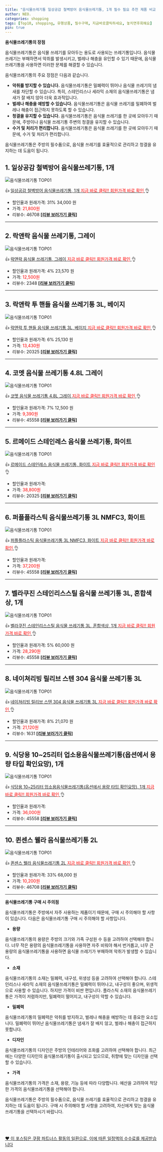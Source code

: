 ```yaml
---
title: "음식물쓰레기통 일상공감 철벽방어 음식물쓰레기통, 1개 필수 필요 추천 제품 비교 최저 가격 비교 장점 구매가이드"
author: NEO.
categories: shopping
tags: [Top10, shopping, 유행상품, 필수구매, 지금바로클릭하세요, 놓치면후회해요]
pin: true
---
```

**음식물쓰레기통의 장점**

음식물쓰레기통은 음식물 쓰레기를 모아두는 용도로 사용되는 쓰레기통입니다. 음식물 쓰레기는 부패하면서 악취를 발생시키고, 벌레나 해충을 유인할 수 있기 때문에, 음식물쓰레기통을 사용하면 이러한 문제를 해결할 수 있습니다.

음식물쓰레기통의 주요 장점은 다음과 같습니다.

* **악취를 방지할 수 있습니다.** 음식물쓰레기통은 밀폐력이 뛰어나 음식물 쓰레기의 냄새를 차단할 수 있습니다. 특히, 스테인리스나 세라믹 소재의 음식물쓰레기통은 냄새가 잘 배지 않아 더욱 효과적입니다.
* **벌레나 해충을 예방할 수 있습니다.** 음식물쓰레기통은 음식물 쓰레기를 밀폐하여 벌레나 해충이 접근하지 못하도록 할 수 있습니다.
* **청결을 유지할 수 있습니다.** 음식물쓰레기통은 음식물 쓰레기를 한 곳에 모아두기 때문에, 주방이나 음식물 쓰레기통 주변의 청결을 유지할 수 있습니다.
* **수거 및 처리가 편리합니다.** 음식물쓰레기통은 음식물 쓰레기를 한 곳에 모아두기 때문에, 수거 및 처리가 편리합니다.

음식물쓰레기통은 주방의 필수품으로, 음식물 쓰레기를 효율적으로 관리하고 청결을 유지하는 데 도움이 됩니다.

   

## 1. 일상공감 철벽방어 음식물쓰레기통, 1개

![음식물쓰레기통 TOP01](https://thumbnail8.coupangcdn.com/thumbnails/remote/490x490ex/image/vendor_inventory/c242/b8565679cf1146cb1b82f13811705f374b47e3ce9ec922ac3d1fe9b941e3.jpg)


👍 [일상공감 철벽방어 음식물쓰레기통, 1개 <font color=red> 지금 바로 클릭!! 회원가격 바로 확인 </font> ](https://link.coupang.com/re/AFFSDP?lptag=AF3617701&subid=GithubCoopas&pageKey=7656023981&traceid=V0-153&itemId=20383548116&vendorItemId=87466712384) 👌 


- 할인율과 원래가격: 31%  34,000   원
- 가격: <span style='color:red'>21,800원</span>
- 리뷰수: 46708  [**[리뷰 보러가기 클릭]**](https://link.coupang.com/re/AFFSDP?lptag=AF3617701&subid=GithubCoopas&pageKey=7656023981&traceid=V0-153&itemId=20383548116&vendorItemId=87466712384)

---


   

## 2. 락앤락 음식물 쓰레기통, 그레이

![음식물쓰레기통 TOP01](https://thumbnail9.coupangcdn.com/thumbnails/remote/490x490ex/image/retail/images/61774017198624-188ce55d-018f-430a-a61f-01a2ea850ab3.jpg)


👍 [락앤락 음식물 쓰레기통, 그레이 <font color=red> 지금 바로 클릭!! 회원가격 바로 확인 </font> ](https://link.coupang.com/re/AFFSDP?lptag=AF3617701&subid=GithubCoopas&pageKey=6597891491&traceid=V0-153&itemId=14914223314&vendorItemId=3000018288) 👌 


- 할인율과 원래가격: 4%  23,570   원
- 가격: <span style='color:red'>12,500원</span>
- 리뷰수: 2348  [**[리뷰 보러가기 클릭]**](https://link.coupang.com/re/AFFSDP?lptag=AF3617701&subid=GithubCoopas&pageKey=6597891491&traceid=V0-153&itemId=14914223314&vendorItemId=3000018288)

---


   

## 3. 락앤락 투 핸들 음식물 쓰레기통 3L, 베이지

![음식물쓰레기통 TOP01](https://thumbnail10.coupangcdn.com/thumbnails/remote/490x490ex/image/retail/images/2023/09/19/15/1/cb0b34be-41ef-4f52-8f2e-c15219124eb7.png)


👍 [락앤락 투 핸들 음식물 쓰레기통 3L, 베이지 <font color=red> 지금 바로 클릭!! 회원가격 바로 확인 </font> ](https://link.coupang.com/re/AFFSDP?lptag=AF3617701&subid=GithubCoopas&pageKey=7608115523&traceid=V0-153&itemId=20142713131&vendorItemId=87237799510) 👌 


- 할인율과 원래가격: 6%  25,130   원
- 가격: <span style='color:red'>13,430원</span>
- 리뷰수: 20325  [**[리뷰 보러가기 클릭]**](https://link.coupang.com/re/AFFSDP?lptag=AF3617701&subid=GithubCoopas&pageKey=7608115523&traceid=V0-153&itemId=20142713131&vendorItemId=87237799510)

---


   

## 4. 코멧 음식물 쓰레기통 4.8L 그레이

![음식물쓰레기통 TOP01](https://thumbnail6.coupangcdn.com/thumbnails/remote/490x490ex/image/retail/images/7319261251462-c9d9040f-3a11-485a-a194-65a7ad7e3f42.jpg)


👍 [코멧 음식물 쓰레기통 4.8L 그레이 <font color=red> 지금 바로 클릭!! 회원가격 바로 확인 </font> ](https://link.coupang.com/re/AFFSDP?lptag=AF3617701&subid=GithubCoopas&pageKey=1465162121&traceid=V0-153&itemId=2519788560&vendorItemId=70512688599) 👌 


- 할인율과 원래가격: 7%  12,500   원
- 가격: <span style='color:red'>9,390원</span>
- 리뷰수: 45558  [**[리뷰 보러가기 클릭]**](https://link.coupang.com/re/AFFSDP?lptag=AF3617701&subid=GithubCoopas&pageKey=1465162121&traceid=V0-153&itemId=2519788560&vendorItemId=70512688599)

---


   

## 5. 르메이드 스테인레스 음식물 쓰레기통, 화이트

![음식물쓰레기통 TOP01](https://thumbnail8.coupangcdn.com/thumbnails/remote/490x490ex/image/vendor_inventory/62c2/c76aa128f421b553b6ab187a9a7308a2af4a2396ebdfea1912ba5825e7a9.jpg)


👍 [르메이드 스테인레스 음식물 쓰레기통, 화이트 <font color=red> 지금 바로 클릭!! 회원가격 바로 확인 </font> ](https://link.coupang.com/re/AFFSDP?lptag=AF3617701&subid=GithubCoopas&pageKey=6133391440&traceid=V0-153&itemId=15583805107&vendorItemId=85738899278) 👌 


- 할인율과 원래가격: 
- 가격: <span style='color:red'>38,800원</span>
- 리뷰수: 20325  [**[리뷰 보러가기 클릭]**](https://link.coupang.com/re/AFFSDP?lptag=AF3617701&subid=GithubCoopas&pageKey=6133391440&traceid=V0-153&itemId=15583805107&vendorItemId=85738899278)

---


   

## 6. 퍼플플라스틱 음식물쓰레기통 3L NMFC3, 화이트

![음식물쓰레기통 TOP01](https://thumbnail10.coupangcdn.com/thumbnails/remote/490x490ex/image/rs_quotation_api/tuaqrukm/f27658fcf12d407c8ae16bd61640f76d.png)


👍 [퍼플플라스틱 음식물쓰레기통 3L NMFC3, 화이트 <font color=red> 지금 바로 클릭!! 회원가격 바로 확인 </font> ](https://link.coupang.com/re/AFFSDP?lptag=AF3617701&subid=GithubCoopas&pageKey=6290674258&traceid=V0-153&itemId=12960208361&vendorItemId=80224391906) 👌 


- 할인율과 원래가격: 
- 가격: <span style='color:red'>37,200원</span>
- 리뷰수: 45558  [**[리뷰 보러가기 클릭]**](https://link.coupang.com/re/AFFSDP?lptag=AF3617701&subid=GithubCoopas&pageKey=6290674258&traceid=V0-153&itemId=12960208361&vendorItemId=80224391906)

---


   

## 7. 벨라쿠진 스테인리스스틸 음식물 쓰레기통 3L, 혼합색상, 1개

![음식물쓰레기통 TOP01](https://thumbnail9.coupangcdn.com/thumbnails/remote/490x490ex/image/retail/images/2020/06/10/14/7/e69d0863-df5a-4dd1-8d72-8b367c6420b0.jpg)


👍 [벨라쿠진 스테인리스스틸 음식물 쓰레기통 3L, 혼합색상, 1개 <font color=red> 지금 바로 클릭!! 회원가격 바로 확인 </font> ](https://link.coupang.com/re/AFFSDP?lptag=AF3617701&subid=GithubCoopas&pageKey=324734872&traceid=V0-153&itemId=1039598846&vendorItemId=70858973243) 👌 


- 할인율과 원래가격: 5%  60,000   원
- 가격: <span style='color:red'>28,290원</span>
- 리뷰수: 45558  [**[리뷰 보러가기 클릭]**](https://link.coupang.com/re/AFFSDP?lptag=AF3617701&subid=GithubCoopas&pageKey=324734872&traceid=V0-153&itemId=1039598846&vendorItemId=70858973243)

---


   

## 8. 네이쳐리빙 릴리브 스텐 304 음식물 쓰레기통 3L

![음식물쓰레기통 TOP01](https://thumbnail10.coupangcdn.com/thumbnails/remote/490x490ex/image/rs_quotation_api/pny6ntfp/385e93b38ab542fe9d758548b329157f.jpg)


👍 [네이쳐리빙 릴리브 스텐 304 음식물 쓰레기통 3L <font color=red> 지금 바로 클릭!! 회원가격 바로 확인 </font> ](https://link.coupang.com/re/AFFSDP?lptag=AF3617701&subid=GithubCoopas&pageKey=5652749447&traceid=V0-153&itemId=9255570242&vendorItemId=76541163399) 👌 


- 할인율과 원래가격: 8%  21,070   원
- 가격: <span style='color:red'>21,120원</span>
- 리뷰수: 1631  [**[리뷰 보러가기 클릭]**](https://link.coupang.com/re/AFFSDP?lptag=AF3617701&subid=GithubCoopas&pageKey=5652749447&traceid=V0-153&itemId=9255570242&vendorItemId=76541163399)

---


   

## 9. 식당용 10~25리터 업소용음식물쓰레기통(옵션에서 용량 타입 확인요망), 1개

![음식물쓰레기통 TOP01](https://thumbnail7.coupangcdn.com/thumbnails/remote/490x490ex/image/vendor_inventory/3cb0/d5d838ab38b571049d566b3a5e2233fef35a165fb7dc88a6a92bcd9723fc.jpg)


👍 [식당용 10~25리터 업소용음식물쓰레기통(옵션에서 용량 타입 확인요망), 1개 <font color=red> 지금 바로 클릭!! 회원가격 바로 확인 </font> ](https://link.coupang.com/re/AFFSDP?lptag=AF3617701&subid=GithubCoopas&pageKey=1173276408&traceid=V0-153&itemId=2151538787&vendorItemId=70149840249) 👌 


- 할인율과 원래가격: 
- 가격: <span style='color:red'>36,000원</span>
- 리뷰수: 45558  [**[리뷰 보러가기 클릭]**](https://link.coupang.com/re/AFFSDP?lptag=AF3617701&subid=GithubCoopas&pageKey=1173276408&traceid=V0-153&itemId=2151538787&vendorItemId=70149840249)

---


   

## 10. 퀸센스 웰라 음식물쓰레기통 2L

![음식물쓰레기통 TOP01](https://thumbnail7.coupangcdn.com/thumbnails/remote/490x490ex/image/retail/images/4747625670974700-dd95f79f-c834-4fd7-a55c-d45cd592812a.jpg)


👍 [퀸센스 웰라 음식물쓰레기통 2L <font color=red> 지금 바로 클릭!! 회원가격 바로 확인 </font> ](https://link.coupang.com/re/AFFSDP?lptag=AF3617701&subid=GithubCoopas&pageKey=66306301&traceid=V0-153&itemId=223150443&vendorItemId=3541458719) 👌 


- 할인율과 원래가격: 33%  68,000   원
- 가격: <span style='color:red'>10,200원</span>
- 리뷰수: 46708  [**[리뷰 보러가기 클릭]**](https://link.coupang.com/re/AFFSDP?lptag=AF3617701&subid=GithubCoopas&pageKey=66306301&traceid=V0-153&itemId=223150443&vendorItemId=3541458719)

---
**음식물쓰레기통 구매 시 주의점**

음식물쓰레기통은 주방에서 자주 사용하는 제품이기 때문에, 구매 시 주의해야 할 사항이 있습니다. 다음은 음식물쓰레기통 구매 시 주의해야 할 사항입니다.

* **용량**

음식물쓰레기통의 용량은 주방의 크기와 가족 구성원 수 등을 고려하여 선택해야 합니다. 너무 작은 용량의 음식물쓰레기통을 사용하면 자주 비워야 해서 번거롭고, 너무 큰 용량의 음식물쓰레기통을 사용하면 음식물 쓰레기가 부패하여 악취가 발생할 수 있습니다.

* **소재**

음식물쓰레기통의 소재는 밀폐력, 내구성, 위생성 등을 고려하여 선택해야 합니다. 스테인리스나 세라믹 소재의 음식물쓰레기통은 밀폐력이 뛰어나고, 내구성이 좋으며, 위생적으로 사용할 수 있습니다. 하지만 가격이 비싼 편입니다. 플라스틱 소재의 음식물쓰레기통은 가격이 저렴하지만, 밀폐력이 떨어지고, 내구성이 약할 수 있습니다.

* **밀폐력**

음식물쓰레기통의 밀폐력은 악취를 방지하고, 벌레나 해충을 예방하는 데 중요한 요소입니다. 밀폐력이 뛰어난 음식물쓰레기통은 냄새가 잘 배지 않고, 벌레나 해충이 접근하지 못합니다.

* **디자인**

음식물쓰레기통의 디자인은 주방의 인테리어와 조화를 고려하여 선택해야 합니다. 최근에는 다양한 디자인의 음식물쓰레기통이 출시되고 있으므로, 취향에 맞는 디자인을 선택할 수 있습니다.

* **가격**

음식물쓰레기통의 가격은 소재, 용량, 기능 등에 따라 다양합니다. 예산을 고려하여 적당한 가격의 음식물쓰레기통을 선택해야 합니다.

음식물쓰레기통은 주방의 필수품으로, 음식물 쓰레기를 효율적으로 관리하고 청결을 유지하는 데 도움이 됩니다. 구매 시 주의해야 할 사항을 고려하여, 자신에게 맞는 음식물쓰레기통을 선택하시기 바랍니다.<br><br><br><br><br> [ ❤  이 포스팅은 쿠팡 파트너스 활동의 일환으로, 이에 따른 일정액의 수수료를 제공받습니다](https://link.coupang.com/a/bcEFyh)